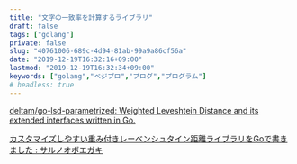 ```yaml
---
title: "文字の一致率を計算するライブラリ"
draft: false
tags: ["golang"]
private: false
slug: "40761006-689c-4d94-81ab-99a9a86cf56a"
date: "2019-12-19T16:32:16+09:00"
lastmod: "2019-12-19T16:32:34+09:00"
keywords: ["golang","ベジプロ","プログ","プログラム"]
# headless: true
---
```


[deltam/go-lsd-parametrized: Weighted Leveshtein Distance and its extended interfaces written in Go.](https://github.com/deltam/go-lsd-parametrized)

[カスタマイズしやすい重み付きレーベンシュタイン距離ライブラリをGoで書きました : サルノオボエガキ](https://deltam.blogspot.com/2018/10/go.html)
